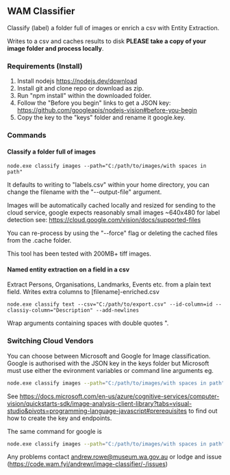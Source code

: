 ## WAM Classifier
Classify (label) a folder full of images or enrich a csv with Entity Extraction.

Writes to a csv and caches results to disk **PLEASE take a copy of your image folder and process locally**.

### Requirements (Install)
1. Install nodejs https://nodejs.dev/download
2. Install git and clone repo or download as zip.
3. Run "npm install" within the downloaded folder.
4. Follow the "Before you begin" links to get a JSON key: https://github.com/googleapis/nodejs-vision#before-you-begin
5. Copy the key to the "keys" folder and rename it google.key.

### Commands
#### Classify a folder full of images
```shell
node.exe classify images --path="C:/path/to/images/with spaces in path"
```
It defaults to writing to "labels.csv" within your home directory, you can change the filename with the "--output-file" argument.

Images will be automatically cached locally and resized for sending to the cloud service, google expects reasonably small images ~640x480 for label detection see: https://cloud.google.com/vision/docs/supported-files

You can re-process by using the "--force" flag or deleting the cached files from the .cache folder.

This tool has been tested with 200MB+ tiff images.

#### Named entity extraction on a field in a csv
Extract Persons, Organisations, Landmarks, Events etc. from a plain text field. Writes extra columns to [filename]-enriched.csv
```shell
node.exe classify text --csv="C:/path/to/export.csv" --id-column=id --classiy-column="Description" --add-newlines
```
Wrap arguments containing spaces with double quotes ".

### Switching Cloud Vendors
You can choose between Microsoft and Google for Image classification. Google is authorised with the JSON key in the keys
folder but Microsoft must use either the evironment variables or command line arguments eg.
```bash
node.exe classify images --path="C:/path/to/images/with spaces in path" --vendor=microsoft --microsoft-key="INSERT KEY" --microsoft-endpoint="INSER ENDPOINT"
```
See https://docs.microsoft.com/en-us/azure/cognitive-services/computer-vision/quickstarts-sdk/image-analysis-client-library?tabs=visual-studio&pivots=programming-language-javascript#prerequisites
to find out how to create the key and endpoints.

The same command for google is
```bash
node.exe classify images --path="C:/path/to/images/with spaces in path" --vendor=google
```
Any problems contact andrew.rowe@museum.wa.gov.au or lodge and issue (https://code.wam.fyi/andrewr/image-classifier/-/issues)